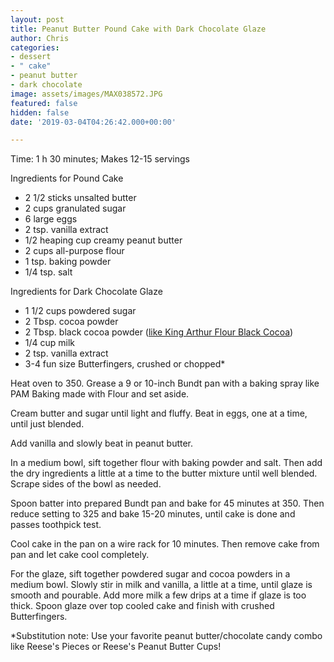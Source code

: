 ```yaml
---
layout: post
title: Peanut Butter Pound Cake with Dark Chocolate Glaze
author: Chris
categories:
- dessert
- " cake"
- peanut butter
- dark chocolate
image: assets/images/MAX038572.JPG
featured: false
hidden: false
date: '2019-03-04T04:26:42.000+00:00'

---
```

Time: 1 h 30 minutes; Makes 12-15 servings

Ingredients for Pound Cake

* 2 1/2 sticks unsalted butter
* 2 cups granulated sugar
* 6 large eggs
* 2 tsp. vanilla extract
* 1/2 heaping cup creamy peanut butter
* 2 cups all-purpose flour
* 1 tsp. baking powder
* 1/4 tsp. salt

Ingredients for Dark Chocolate Glaze

* 1 1/2 cups powdered sugar
* 2 Tbsp. cocoa powder
* 2 Tbsp. black cocoa powder ([like King Arthur Flour Black Cocoa](https://www.kingarthurflour.com/shop/items/black-cocoa-12-oz))
* 1/4 cup milk
* 2 tsp. vanilla extract
* 3-4 fun size Butterfingers, crushed or chopped*

Heat oven to 350. Grease a 9 or 10-inch Bundt pan with a baking spray like PAM Baking made with Flour and set aside.

Cream butter and sugar until light and fluffy. Beat in eggs, one at a time, until just blended.

Add vanilla and slowly beat in peanut butter.

In a medium bowl, sift together flour with baking powder and salt. Then add the dry ingredients a little at a time to the butter mixture until well blended. Scrape sides of the bowl as needed.

Spoon batter into prepared Bundt pan and bake for 45 minutes at 350. Then reduce setting to 325 and bake 15-20 minutes, until cake is done and passes toothpick test.

Cool cake in the pan on a wire rack for 10 minutes. Then remove cake from pan and let cake cool completely.

For the glaze, sift together powdered sugar and cocoa powders in a medium bowl. Slowly stir in milk and vanilla, a little at a time, until glaze is smooth and pourable. Add more milk a few drips at a time if glaze is too thick. Spoon glaze over top cooled cake and finish with crushed Butterfingers.

\*Substitution note: Use your favorite peanut butter/chocolate candy combo like Reese's Pieces or Reese's Peanut Butter Cups!